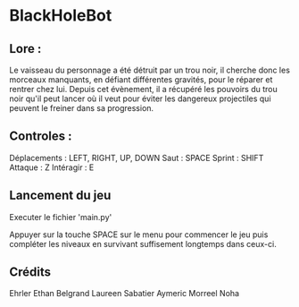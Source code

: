 # BlackHoleBot

## Lore :

Le vaisseau du personnage a été détruit par un trou noir, il cherche donc les morceaux manquants, en défiant différentes gravités, pour le réparer et rentrer chez lui. Depuis cet évènement, il a récupéré les pouvoirs du trou noir qu'il peut lancer où il veut pour éviter les dangereux projectiles qui peuvent le freiner dans sa progression.

## Controles : 

Déplacements : LEFT, RIGHT, UP, DOWN
Saut : SPACE
Sprint : SHIFT
Attaque : Z
Intéragir : E

## Lancement du jeu

Executer le fichier 'main.py'

Appuyer sur la touche SPACE sur le menu pour commencer le jeu puis compléter les niveaux en survivant suffisement longtemps dans ceux-ci.

## Crédits 

Ehrler Ethan
Belgrand Laureen
Sabatier Aymeric
Morreel Noha
